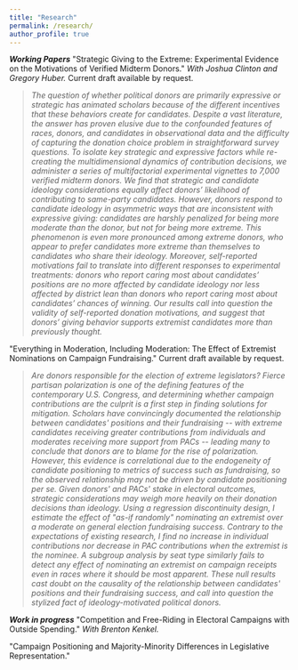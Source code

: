 ```yaml
---
title: "Research"
permalink: /research/
author_profile: true
---
```


***Working Papers***
"Strategic Giving to the Extreme: Experimental Evidence on the Motivations of Verified Midterm Donors." *With Joshua Clinton and Gregory Huber.* Current draft available by request.

> *The question of whether political donors are primarily expressive or strategic has animated scholars because of the different incentives that these behaviors create for candidates. Despite a vast literature, the answer has proven elusive due to the confounded features of races, donors, and candidates in observational data and the difficulty of capturing the donation choice problem in straightforward survey questions. To isolate key strategic and expressive factors while re-creating the multidimensional dynamics of contribution decisions, we administer a series of multifactorial experimental vignettes to 7,000 verified midterm donors. We find that strategic and candidate ideology considerations equally affect donors’ likelihood of contributing to same-party candidates. However, donors respond to candidate ideology in asymmetric ways that are inconsistent with expressive giving: candidates are harshly penalized for being more moderate than the donor, but not for being more extreme. This phenomenon is even more pronounced among extreme donors, who appear to prefer candidates more extreme than themselves to candidates who share their ideology. Moreover, self-reported motivations fail to translate into different responses to experimental treatments: donors who report caring most about candidates’ positions are no more affected by candidate ideology nor less affected by district lean than donors who report caring most about candidates’ chances of winning. Our results call into question the validity of self-reported donation motivations, and suggest that donors’ giving behavior supports extremist candidates more than previously thought.*

"Everything in Moderation, Including Moderation: The Effect of Extremist Nominations on Campaign Fundraising." Current draft available by request.

> *Are donors responsible for the election of extreme legislators? Fierce partisan polarization is one of the defining features of the contemporary U.S. Congress, and determining whether campaign contributions are the culprit is a first step in finding solutions for mitigation. Scholars have convincingly documented the relationship between candidates' positions and their fundraising -- with extreme candidates receiving greater contributions from individuals and moderates receiving more support from PACs -- leading many to conclude that donors are to blame for the rise of polarization. However, this evidence is correlational due to the endogeneity of candidate positioning to metrics of success such as fundraising, so the observed relationship may not be driven by candidate positioning per se. Given donors' and PACs' stake in electoral outcomes, strategic considerations may weigh more heavily on their donation decisions than ideology. Using a regression discontinuity design, I estimate the effect of "as-if randomly" nominating an extremist over a moderate on general election fundraising success. Contrary to the expectations of existing research, I find no increase in individual contributions nor decrease in PAC contributions when the extremist is the nominee. A subgroup analysis by seat type similarly fails to detect any effect of nominating an extremist on campaign receipts even in races where it should be most apparent. These null results cast doubt on the causality of the relationship between candidates' positions and their fundraising success, and call into question the stylized fact of ideology-motivated political donors.*

***Work in progress***
"Competition and Free-Riding in Electoral Campaigns with Outside Spending." *With Brenton Kenkel.*

"Campaign Positioning and Majority-Minority Differences in Legislative Representation."



